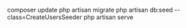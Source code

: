 composer update
php artisan migrate
php artisan db:seed --class=CreateUsersSeeder
php artisan serve
